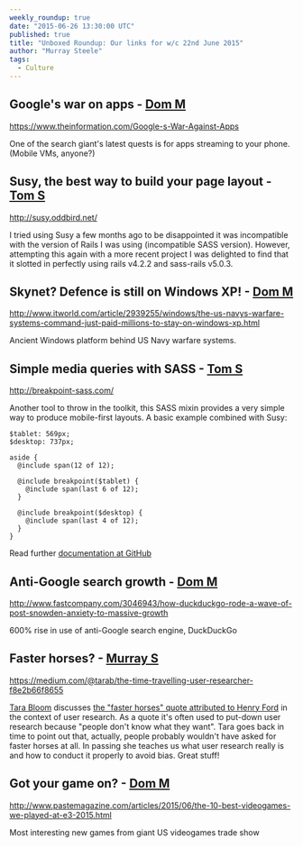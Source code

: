 ```yaml
---
weekly_roundup: true
date: "2015-06-26 13:30:00 UTC"
published: true
title: "Unboxed Roundup: Our links for w/c 22nd June 2015"
author: "Murray Steele"
tags:
  - Culture
---
```


## Google's war on apps - [Dom M](/people/dominic-mason)

https://www.theinformation.com/Google-s-War-Against-Apps

One of the search giant's latest quests is for apps streaming to your phone. (Mobile VMs, anyone?)

## Susy, the best way to build your page layout - [Tom S](/people/tom-sabin)

http://susy.oddbird.net/

I tried using Susy a few months ago to be disappointed it was incompatible with the version of Rails I was using (incompatible SASS version). However, attempting this again with a more recent project I was delighted to find that it slotted in perfectly using rails v4.2.2 and sass-rails v5.0.3.

## Skynet? Defence is still on Windows XP! - [Dom M](/people/dominic-mason)

http://www.itworld.com/article/2939255/windows/the-us-navys-warfare-systems-command-just-paid-millions-to-stay-on-windows-xp.html

Ancient Windows platform behind US Navy warfare systems.

## Simple media queries with SASS - [Tom S](/people/tom-sabin)

http://breakpoint-sass.com/

Another tool to throw in the toolkit, this SASS mixin provides a very simple way to produce mobile-first layouts. A basic example combined with Susy:

    $tablet: 569px;
    $desktop: 737px;

    aside {
      @include span(12 of 12);

      @include breakpoint($tablet) {
        @include span(last 6 of 12);
      }

      @include breakpoint($desktop) {
        @include span(last 4 of 12);
      }
    }

Read further [documentation at GitHub](https://github.com/at-import/breakpoint)

## Anti-Google search growth - [Dom M](/people/dominic-mason)

http://www.fastcompany.com/3046943/how-duckduckgo-rode-a-wave-of-post-snowden-anxiety-to-massive-growth

600% rise in use of anti-Google search engine, DuckDuckGo

## Faster horses? - [Murray S](/people/murray-steele)

https://medium.com/@tarab/the-time-travelling-user-researcher-f8e2b66f8655

[Tara Bloom](https://madebymany.com/people/tara-bloom) discusses [the "faster horses" quote attributed to Henry Ford](http://quoteinvestigator.com/2011/07/28/ford-faster-horse/) in the context of user research.  As a quote it's often used to put-down user research because "people don't know what they want".  Tara goes back in time to point out that, actually, people probably wouldn't have asked for faster horses at all.  In passing she teaches us what user research really is and how to conduct it properly to avoid bias.  Great stuff!

## Got your game on? - [Dom M](/people/dominic-mason)

http://www.pastemagazine.com/articles/2015/06/the-10-best-videogames-we-played-at-e3-2015.html

Most interesting new games from giant US videogames trade show

